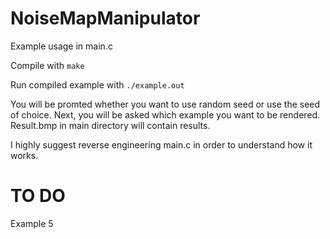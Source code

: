 # NoiseMapManipulator

Example usage in main.c

Compile with ```make``` <br>

Run compiled example with ```./example.out``` <br>

You will be promted whether you want to use random seed or use the seed of choice.
Next, you will be asked which example you want to be rendered.
Result.bmp in main directory will contain results. <br>

I highly suggest reverse engineering main.c in order to understand how it works.

# TO DO <br>
Example 5<br>
